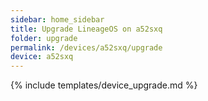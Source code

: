 ```yaml
---
sidebar: home_sidebar
title: Upgrade LineageOS on a52sxq
folder: upgrade
permalink: /devices/a52sxq/upgrade
device: a52sxq
---
```

{% include templates/device_upgrade.md %}
